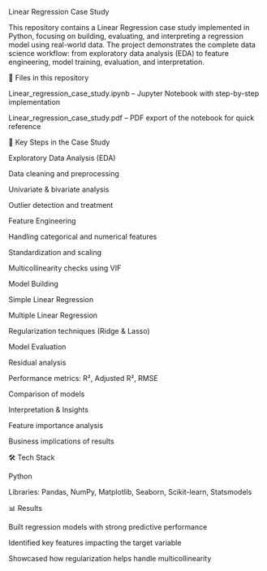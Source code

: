 Linear Regression Case Study

This repository contains a Linear Regression case study implemented in Python, focusing on building, evaluating, and interpreting a regression model using real-world data. The project demonstrates the complete data science workflow: from exploratory data analysis (EDA) to feature engineering, model training, evaluation, and interpretation.

📂 Files in this repository

Linear_regression_case_study.ipynb – Jupyter Notebook with step-by-step implementation

Linear_regression_case_study.pdf – PDF export of the notebook for quick reference

🔑 Key Steps in the Case Study

Exploratory Data Analysis (EDA)

Data cleaning and preprocessing

Univariate & bivariate analysis

Outlier detection and treatment

Feature Engineering

Handling categorical and numerical features

Standardization and scaling

Multicollinearity checks using VIF

Model Building

Simple Linear Regression

Multiple Linear Regression

Regularization techniques (Ridge & Lasso)

Model Evaluation

Residual analysis

Performance metrics: R², Adjusted R², RMSE

Comparison of models

Interpretation & Insights

Feature importance analysis

Business implications of results

🛠️ Tech Stack

Python

Libraries: Pandas, NumPy, Matplotlib, Seaborn, Scikit-learn, Statsmodels

📊 Results

Built regression models with strong predictive performance

Identified key features impacting the target variable

Showcased how regularization helps handle multicollinearity


